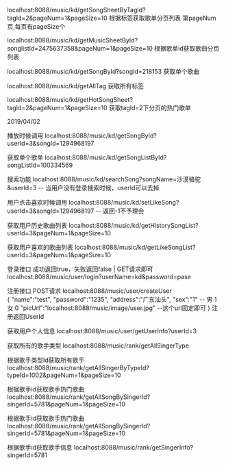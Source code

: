 ﻿localhost:8088/music/kd/getSongSheetByTagId?tagId=2&pageNum=1&pageSize=10  根据标签获取歌单分页列表 第pageNum页,每页有pageSize个

localhost:8088/music/kd/getMusicSheetById?songlistId=2475637358&pageNum=1&pageSize=10     根据歌单id获取歌曲分页列表

localhost:8088/music/kd/getSongById?songId=218153  获取单个歌曲

localhost:8088/music/kd/getAllTag   获取所有标签

localhost:8088/music/kd/getHotSongSheet?tagId=2&pageNum=1&pageSize=10   获取tagId=2下分页的热门歌单

2019/04/02

播放时候调用
localhost:8088/music/kd/getSongById?userId=3&songId=1294968197

获取单个歌单
localhost:8088/music/kd/getSongListById?songListId=100334569

搜索功能
localhost:8088/music/kd/searchSong?songName=沙漠骆驼&userId=3  -- 当用户没有登录搜索时候，userId可以去掉

用户点击喜欢时候调用
localhost:8088/music/kd/setLikeSong?userId=3&songId=1294968197  -- 返回-1不予理会

获取用户历史歌曲列表
localhost:8088/music/kd/getHistorySongList?userId=3&pageNum=1&pageSize=10

获取用户喜欢的歌曲列表
localhost:8088/music/kd/getLikeSongList?userId=3&pageNum=1&pageSize=10

登录接口 
成功返回true，失败返回false | GET请求即可
localhost:8088/music/user/login?userName=kd&password=pase  

注册接口
POST请求
localhost:8088/music/user/createUser  
{
"name":"test",
"password":"1235",
"address":"广东汕头",
"sex":"1"                    -- 男 1 女 0
"picUrl":"localhost:8088/music/image/user.jpg"  --这个url固定即可
}
注册返回UserId


获取用户个人信息
localhost:8088/music/user/getUserInfo?userId=3


获取所有的歌手类型
localhost:8088/music/rank/getAllSingerType

根据歌手类型Id获取所有歌手
localhost:8088/music/rank/getAllSingerByTypeId?typeId=1002&pageNum=1&pageSize=10

根据歌手id获取歌手热门歌曲
localhost:8088/music/rank/getAllSongBySingerId?singerId=5781&pageNum=1&pageSize=10

根据歌手id获取歌手热门歌曲
localhost:8088/music/rank/getAllSongBySingerId?singerId=5781&pageNum=1&pageSize=10

根据歌手id获取歌手信息
localhost:8088/music/rank/getSingerInfo?singerId=5781
